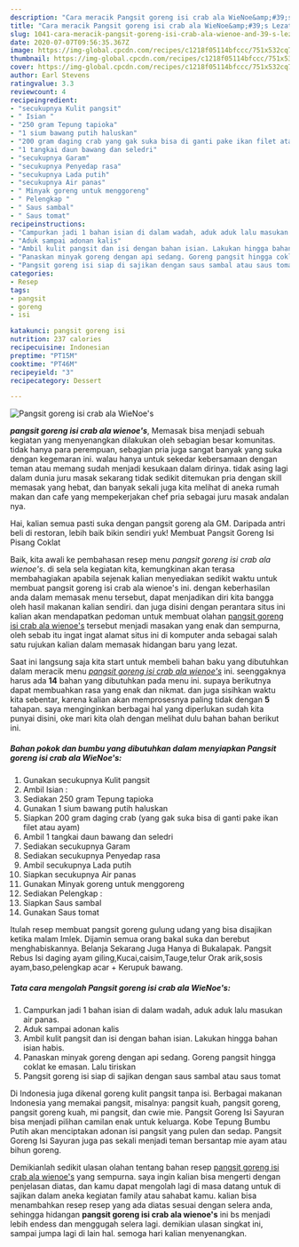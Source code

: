 ```yaml
---
description: "Cara meracik Pangsit goreng isi crab ala WieNoe&amp;#39;s Lezat"
title: "Cara meracik Pangsit goreng isi crab ala WieNoe&amp;#39;s Lezat"
slug: 1041-cara-meracik-pangsit-goreng-isi-crab-ala-wienoe-and-39-s-lezat
date: 2020-07-07T09:56:35.367Z
image: https://img-global.cpcdn.com/recipes/c1218f05114bfccc/751x532cq70/pangsit-goreng-isi-crab-ala-wienoes-foto-resep-utama.jpg
thumbnail: https://img-global.cpcdn.com/recipes/c1218f05114bfccc/751x532cq70/pangsit-goreng-isi-crab-ala-wienoes-foto-resep-utama.jpg
cover: https://img-global.cpcdn.com/recipes/c1218f05114bfccc/751x532cq70/pangsit-goreng-isi-crab-ala-wienoes-foto-resep-utama.jpg
author: Earl Stevens
ratingvalue: 3.3
reviewcount: 4
recipeingredient:
- "secukupnya Kulit pangsit"
- " Isian "
- "250 gram Tepung tapioka"
- "1 sium bawang putih haluskan"
- "200 gram daging crab yang gak suka bisa di ganti pake ikan filet atau ayam"
- "1 tangkai daun bawang dan seledri"
- "secukupnya Garam"
- "secukupnya Penyedap rasa"
- "secukupnya Lada putih"
- "secukupnya Air panas"
- " Minyak goreng untuk menggoreng"
- " Pelengkap "
- " Saus sambal"
- " Saus tomat"
recipeinstructions:
- "Campurkan jadi 1 bahan isian di dalam wadah, aduk aduk lalu masukan air panas."
- "Aduk sampai adonan kalis"
- "Ambil kulit pangsit dan isi dengan bahan isian. Lakukan hingga bahan isian habis."
- "Panaskan minyak goreng dengan api sedang. Goreng pangsit hingga coklat ke emasan. Lalu tiriskan"
- "Pangsit goreng isi siap di sajikan dengan saus sambal atau saus tomat"
categories:
- Resep
tags:
- pangsit
- goreng
- isi

katakunci: pangsit goreng isi 
nutrition: 237 calories
recipecuisine: Indonesian
preptime: "PT15M"
cooktime: "PT46M"
recipeyield: "3"
recipecategory: Dessert

---
```



![Pangsit goreng isi crab ala WieNoe&#39;s](https://img-global.cpcdn.com/recipes/c1218f05114bfccc/751x532cq70/pangsit-goreng-isi-crab-ala-wienoes-foto-resep-utama.jpg)

<b><i>pangsit goreng isi crab ala wienoe&#39;s</i></b>, Memasak bisa menjadi sebuah kegiatan yang menyenangkan dilakukan oleh sebagian besar komunitas. tidak hanya para perempuan, sebagian pria juga sangat banyak yang suka dengan kegemaran ini. walau hanya untuk sekedar kebersamaan dengan teman atau memang sudah menjadi kesukaan dalam dirinya. tidak asing lagi dalam dunia juru masak sekarang tidak sedikit ditemukan pria dengan skill memasak yang hebat, dan banyak sekali juga kita melihat di aneka rumah makan dan cafe yang mempekerjakan chef pria sebagai juru masak andalan nya.

Hai, kalian semua pasti suka dengan pangsit goreng ala GM. Daripada antri beli di restoran, lebih baik bikin sendiri yuk! Membuat Pangsit Goreng Isi Pisang Coklat

Baik, kita awali ke pembahasan resep menu <i>pangsit goreng isi crab ala wienoe&#39;s</i>. di sela sela kegiatan kita, kemungkinan akan terasa membahagiakan apabila sejenak kalian menyediakan sedikit waktu untuk membuat pangsit goreng isi crab ala wienoe&#39;s ini. dengan keberhasilan anda dalam memasak menu tersebut, dapat menjadikan diri kita bangga oleh hasil makanan kalian sendiri. dan juga disini dengan perantara situs ini kalian akan mendapatkan pedoman untuk membuat olahan <u>pangsit goreng isi crab ala wienoe&#39;s</u> tersebut menjadi masakan yang enak dan sempurna, oleh sebab itu ingat ingat alamat situs ini di komputer anda sebagai salah satu rujukan kalian dalam memasak hidangan baru yang lezat.


Saat ini langsung saja kita start untuk membeli bahan baku yang dibutuhkan dalam meracik menu <u><i>pangsit goreng isi crab ala wienoe&#39;s</i></u> ini. seenggaknya harus ada <b>14</b> bahan yang dibutuhkan pada menu ini. supaya berikutnya dapat membuahkan rasa yang enak dan nikmat. dan juga sisihkan waktu kita sebentar, karena kalian akan memprosesnya paling tidak dengan <b>5</b> tahapan. saya menginginkan berbagai hal yang diperlukan sudah kita punyai disini, oke mari kita olah dengan melihat dulu bahan bahan berikut ini.

<!--inarticleads1-->

##### Bahan pokok dan bumbu yang dibutuhkan dalam menyiapkan Pangsit goreng isi crab ala WieNoe&#39;s:

1. Gunakan secukupnya Kulit pangsit
1. Ambil  Isian :
1. Sediakan 250 gram Tepung tapioka
1. Gunakan 1 sium bawang putih haluskan
1. Siapkan 200 gram daging crab (yang gak suka bisa di ganti pake ikan filet atau ayam)
1. Ambil 1 tangkai daun bawang dan seledri
1. Sediakan secukupnya Garam
1. Sediakan secukupnya Penyedap rasa
1. Ambil secukupnya Lada putih
1. Siapkan secukupnya Air panas
1. Gunakan  Minyak goreng untuk menggoreng
1. Sediakan  Pelengkap :
1. Siapkan  Saus sambal
1. Gunakan  Saus tomat


Itulah resep membuat pangsit goreng gulung udang yang bisa disajikan ketika malam Imlek. Dijamin semua orang bakal suka dan berebut menghabiskannya. Belanja Sekarang Juga Hanya di Bukalapak. Pangsit Rebus Isi daging ayam giling,Kucai,caisim,Tauge,telur Orak arik,sosis ayam,baso,pelengkap acar + Kerupuk bawang. 

<!--inarticleads2-->

##### Tata cara mengolah Pangsit goreng isi crab ala WieNoe&#39;s:

1. Campurkan jadi 1 bahan isian di dalam wadah, aduk aduk lalu masukan air panas.
1. Aduk sampai adonan kalis
1. Ambil kulit pangsit dan isi dengan bahan isian. Lakukan hingga bahan isian habis.
1. Panaskan minyak goreng dengan api sedang. Goreng pangsit hingga coklat ke emasan. Lalu tiriskan
1. Pangsit goreng isi siap di sajikan dengan saus sambal atau saus tomat


Di Indonesia juga dikenal goreng kulit pangsit tanpa isi. Berbagai makanan Indonesia yang memakai pangsit, misalnya: pangsit kuah, pangsit goreng, pangsit goreng kuah, mi pangsit, dan cwie mie. Pangsit Goreng Isi Sayuran bisa menjadi pilihan camilan enak untuk keluarga. Kobe Tepung Bumbu Putih akan menciptakan adonan isi pangsit yang pulen dan sedap. Pangsit Goreng Isi Sayuran juga pas sekali menjadi teman bersantap mie ayam atau bihun goreng. 

Demikianlah sedikit ulasan olahan tentang bahan resep <u>pangsit goreng isi crab ala wienoe&#39;s</u> yang sempurna. saya ingin kalian bisa mengerti dengan penjelasan diatas, dan kamu dapat mengolah lagi di masa datang untuk di sajikan dalam aneka kegiatan family atau sahabat kamu. kalian bisa menambahkan resep resep yang ada diatas sesuai dengan selera anda, sehingga hidangan <b>pangsit goreng isi crab ala wienoe&#39;s</b> ini bs menjadi lebih endess dan menggugah selera lagi. demikian ulasan singkat ini, sampai jumpa lagi di lain hal. semoga hari kalian menyenangkan.

